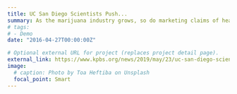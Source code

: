 ```yaml
---
title: UC San Diego Scientists Push...
summary: As the marijuana industry grows, so do marketing claims of health benefits from cannabis use. Now...
# tags:
# - Demo
date: "2016-04-27T00:00:00Z"

# Optional external URL for project (replaces project detail page).
external_link: https://www.kpbs.org/news/2019/may/23/uc-san-diego-scientists-push-regulations-marijuana/
image:
  # caption: Photo by Toa Heftiba on Unsplash
  focal_point: Smart
---
```

